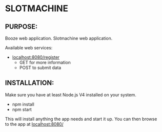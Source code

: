 SLOTMACHINE
===========================================================

PURPOSE:
-----------------------------------------------------------
Booze web application.
Slotmachine web application.

Available web services:

- [localhost:8080/register](http://localhost:8080/register)
    - GET for more information
    - POST to submit data


INSTALLATION:
-----------------------------------------------------------
Make sure you have at least Node.js V4 installed on your system.

- npm install
- npm start

This will install anything the app needs and start it up.
You can then browse to the app at [localhost:8080/](http://localhost:8080/)

